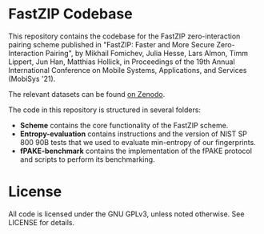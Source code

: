 FastZIP Codebase
==================================

This repository contains the codebase for the FastZIP zero-interaction pairing scheme published in "FastZIP: Faster and More Secure Zero-Interaction Pairing", by Mikhail Fomichev, Julia Hesse, Lars Almon, Timm Lippert, Jun Han, Matthias Hollick, in Proceedings of the 19th Annual International Conference on Mobile Systems, Applications, and Services (MobiSys '21).

The relevant datasets can be found [on Zenodo](https://doi.org/10.5281/zenodo.4777836).

The code in this repository is structured in several folders:

- **Scheme** contains the core functionality of the FastZIP scheme. 
- **Entropy-evaluation** contains instructions and the version of NIST SP 800 90B tests that we used to evaluate min-entropy of our fingerprints. 
- **fPAKE-benchmark** contains the implementation of the fPAKE protocol and scripts to perform its benchmarking. 

# License
All code is licensed under the GNU GPLv3, unless noted otherwise. See LICENSE for details.
